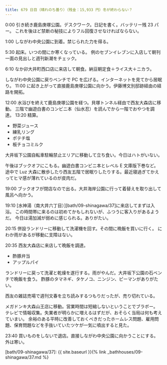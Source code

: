 ```yaml
---
title: 679 日目（晴れのち曇り）（残金：15,933 円）冬が終わらない？
---
```


0:00 引き続き鹿島庚塚公園。デスクワーク。日記を書く。バッテリー残 23 パー。
これを後ほど禁断の秘技によりフル回復させなければならない。

1:00 しながわ中央公園に到着。禁じられた力を得る。

5:30 起床。いつの間にか寒くなっている。
例のセブンイレブンに入店して朝刊一面の見出しと週刊新潮をチェック。

6:10 なか卯大井町西口店に来店して朝食。納豆朝定食＋ライス大＋ニカラ。

しながわ中央公園に戻りベンチで PC を広げる。インターネットを見てから居眠り。
11:00 に起き上がって直接鹿島庚塚公園に向かう。伊藤博文別邸跡経由の経路を開拓。

12:00 水浴びを終えて鹿島庚塚公園を経つ。貝塚トンネル経由で西友大森店に移動。
三階で幽遊白書のコンビニ本（仙水忍）を読んでから一階でおやつを調達。
13:20 精算。

* 野菜ジュース
* 練乳リング
* ポテチ塩
* 板チョコミルク

大井坂下公園自転車駐輪禁止エリアに移動して立ち食い。今日はハトがいない。

午後はブックオフにこもる。幽遊白書コンビニ本とレベル E 文庫版下巻など。
途中で Luz 大森に散歩したり西友五階で居眠りしたりする。最近寝過ぎてかえってヒマ感が薄れているのが皮肉だ。

19:00 ブックオフが閉店なので出る。大井海岸公園に行って着替えを取り出して風呂へ向かう。

19:10 [水神湯（南大井六丁目）][bath/09-shinagawa/37]に来店してまずは入浴。
この時間帯に来るのは初めてかもしれないが、ふつうに客入りがあるようだ。
今日は湯加減が弱めに感じられる。ありがたい。

20:15 併設ランドリーに移動して洗濯機を回す。その間に晩飯を買いに行く。
にわか雨があるが移動に支障はない。

20:35 西友大森店に来店して晩飯を調達。

* 酢豚弁当
* アップルパイ

ランドリーに戻って洗濯と乾燥を遂行する。雨がやんだ。大井坂下公園の石ベンチで晩飯を食う。
酢豚のタマネギ、タケノコ、ニンジン、ピーマンがありがたい。

西友の雑誌売場で週刊文春を立ち読みするつもりだったが、売り切れている。

メガドンキ大森山王店に移動。営業時間は短縮しないということでブラボー。
テレビで情報収集。失業者が明らかに増えるはずだが、おそらく当局は何も考えていまい。
余裕のある平時に改善しておくべきだったホームレス問題、雇用問題、保育問題などを手抜いていたツケが一気に噴出すると見た。

23:40 買いものをしないで退店。直接しながわ中央公園に向かうことにする。外は寒い。

[bath/09-shinagawa/37]: {{ site.baseurl }}{% link _bathhouses/09-shinagawa/37.md %}
